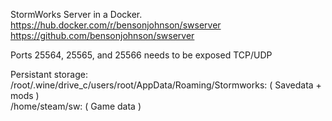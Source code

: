 StormWorks Server in a Docker. \
https://hub.docker.com/r/bensonjohnson/swserver \
https://github.com/bensonjohnson/swserver

Ports 25564, 25565, and 25566 needs to be exposed TCP/UDP

Persistant storage: \
/root/.wine/drive_c/users/root/AppData/Roaming/Stormworks: ( Savedata + mods ) \
/home/steam/sw: ( Game data )

